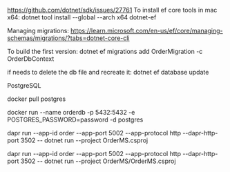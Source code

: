 ﻿https://github.com/dotnet/sdk/issues/27761
To install ef core tools in mac x64:
dotnet tool install --global --arch x64 dotnet-ef

Managing migrations:
https://learn.microsoft.com/en-us/ef/core/managing-schemas/migrations/?tabs=dotnet-core-cli

To build the first version:
dotnet ef migrations add OrderMigration -c OrderDbContext

if needs to delete the db file and recreate it:
dotnet ef database update


PostgreSQL

docker pull postgres

docker run --name orderdb -p 5432:5432 -e POSTGRES_PASSWORD=password -d postgres

dapr run --app-id order --app-port 5002 --app-protocol http --dapr-http-port 3502 -- dotnet run --project OrderMS.csproj

dapr run --app-id order --app-port 5002 --app-protocol http --dapr-http-port 3502 -- dotnet run --project OrderMS/OrderMS.csproj
